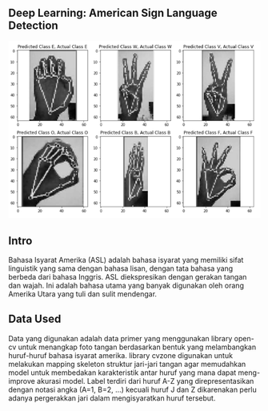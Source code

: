 ## Deep Learning: American Sign Language Detection
<img style='align:center' src="https://github.com/fathur-rs/sign_languange_detection/blob/main/preview.png" width="800"/>

## Intro
Bahasa Isyarat Amerika (ASL) adalah bahasa isyarat yang memiliki sifat linguistik yang sama dengan bahasa lisan, dengan tata bahasa yang berbeda dari bahasa Inggris. ASL diekspresikan dengan gerakan tangan dan wajah. Ini adalah bahasa utama yang banyak digunakan oleh orang Amerika Utara yang tuli dan sulit mendengar. 

## Data Used
Data yang digunakan adalah data primer yang menggunakan library open-cv untuk menangkap foto tangan berdasarkan bentuk yang melambangkan huruf-huruf bahasa isyarat amerika. library cvzone digunakan untuk melakukan mapping skeleton struktur jari-jari tangan agar memudahkan model untuk membedakan karakteristik antar huruf yang mana dapat meng-improve akurasi model. Label terdiri dari huruf A-Z yang direpresentasikan dengan notasi angka (A=1, B=2, ...) kecuali huruf J dan Z dikarenakan perlu adanya pergerakkan jari dalam mengisyaratkan huruf tersebut.
